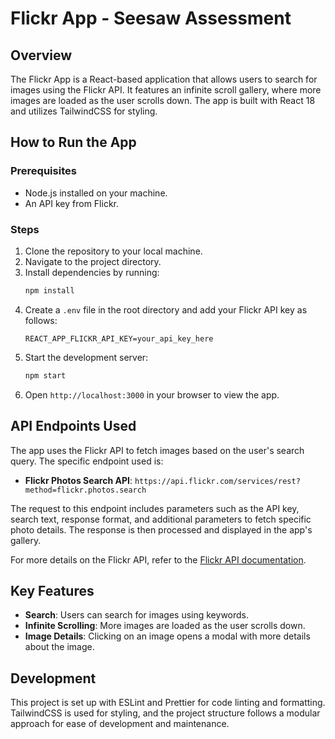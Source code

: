 # Flickr App - Seesaw Assessment

## Overview
The Flickr App is a React-based application that allows users to search for images using the Flickr API. It features an infinite scroll gallery, where more images are loaded as the user scrolls down. The app is built with React 18 and utilizes TailwindCSS for styling.

## How to Run the App

### Prerequisites
- Node.js installed on your machine.
- An API key from Flickr.

### Steps
1. Clone the repository to your local machine.
2. Navigate to the project directory.
3. Install dependencies by running:
   ```bash
   npm install
   ```
4. Create a `.env` file in the root directory and add your Flickr API key as follows:
   ```env
   REACT_APP_FLICKR_API_KEY=your_api_key_here
   ```
5. Start the development server:
   ```bash
   npm start
   ```
6. Open `http://localhost:3000` in your browser to view the app.

## API Endpoints Used

The app uses the Flickr API to fetch images based on the user's search query. The specific endpoint used is:

- **Flickr Photos Search API**: `https://api.flickr.com/services/rest?method=flickr.photos.search`

The request to this endpoint includes parameters such as the API key, search text, response format, and additional parameters to fetch specific photo details. The response is then processed and displayed in the app's gallery.

For more details on the Flickr API, refer to the [Flickr API documentation](https://www.flickr.com/services/api/).

## Key Features

- **Search**: Users can search for images using keywords.
- **Infinite Scrolling**: More images are loaded as the user scrolls down.
- **Image Details**: Clicking on an image opens a modal with more details about the image.

## Development

This project is set up with ESLint and Prettier for code linting and formatting. TailwindCSS is used for styling, and the project structure follows a modular approach for ease of development and maintenance.
